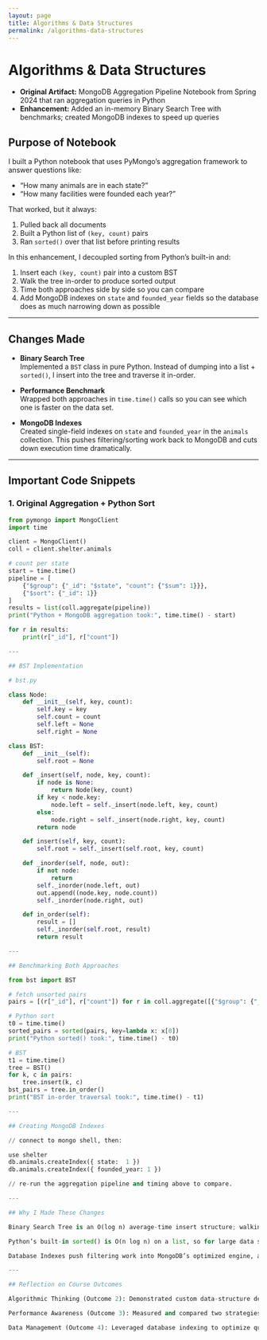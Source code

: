 ```yaml
---
layout: page
title: Algorithms & Data Structures
permalink: /algorithms-data-structures
---
```


# Algorithms & Data Structures

- **Original Artifact:** MongoDB Aggregation Pipeline Notebook from Spring 2024 that ran aggregation queries in Python
- **Enhancement:** Added an in-memory Binary Search Tree with benchmarks; created MongoDB indexes to speed up queries

## Purpose of Notebook

I built a Python notebook that uses PyMongo’s aggregation framework to answer questions like:

- “How many animals are in each state?”  
- “How many facilities were founded each year?”

That worked, but it always:

1. Pulled back all documents  
2. Built a Python list of `(key, count)` pairs  
3. Ran `sorted()` over that list before printing results

In this enhancement, I decoupled sorting from Python’s built-in and:

1. Insert each `(key, count)` pair into a custom BST  
2. Walk the tree in-order to produce sorted output  
3. Time both approaches side by side so you can compare  
4. Add MongoDB indexes on `state` and `founded_year` fields so the database does as much narrowing down as possible

---

## Changes Made

- **Binary Search Tree**  
  Implemented a `BST` class in pure Python.  Instead of dumping into a list + `sorted()`, I insert into the tree and traverse it in-order.

- **Performance Benchmark**  
  Wrapped both approaches in `time.time()` calls so you can see which one is faster on the data set.

- **MongoDB Indexes**  
  Created single-field indexes on `state` and `founded_year` in the `animals` collection.  This pushes filtering/sorting work back to MongoDB and cuts down execution time dramatically.

---

## Important Code Snippets

### 1. Original Aggregation + Python Sort

```python
from pymongo import MongoClient
import time

client = MongoClient()
coll = client.shelter.animals

# count per state
start = time.time()
pipeline = [
    {"$group": {"_id": "$state", "count": {"$sum": 1}}},
    {"$sort": {"_id": 1}}
]
results = list(coll.aggregate(pipeline))
print("Python + MongoDB aggregation took:", time.time() - start)

for r in results:
    print(r["_id"], r["count"])

---

## BST Implementation

# bst.py

class Node:
    def __init__(self, key, count):
        self.key = key
        self.count = count
        self.left = None
        self.right = None

class BST:
    def __init__(self):
        self.root = None

    def _insert(self, node, key, count):
        if node is None:
            return Node(key, count)
        if key < node.key:
            node.left = self._insert(node.left, key, count)
        else:
            node.right = self._insert(node.right, key, count)
        return node

    def insert(self, key, count):
        self.root = self._insert(self.root, key, count)

    def _inorder(self, node, out):
        if not node:
            return
        self._inorder(node.left, out)
        out.append((node.key, node.count))
        self._inorder(node.right, out)

    def in_order(self):
        result = []
        self._inorder(self.root, result)
        return result

---

## Benchmarking Both Approaches

from bst import BST

# fetch unsorted pairs
pairs = [(r["_id"], r["count"]) for r in coll.aggregate([{"$group": {"_id": "$state", "count": {"$sum": 1}}}])]

# Python sort
t0 = time.time()
sorted_pairs = sorted(pairs, key=lambda x: x[0])
print("Python sorted() took:", time.time() - t0)

# BST
t1 = time.time()
tree = BST()
for k, c in pairs:
    tree.insert(k, c)
bst_pairs = tree.in_order()
print("BST in-order traversal took:", time.time() - t1)

---

## Creating MongoDB Indexes

// connect to mongo shell, then:

use shelter
db.animals.createIndex({ state:  1 })
db.animals.createIndex({ founded_year: 1 })

// re-run the aggregation pipeline and timing above to compare.

---

## Why I Made These Changes

Binary Search Tree is an O(log n) average-time insert structure; walking it in-order yields sorted output in O(n).

Python’s built-in sorted() is O(n log n) on a list, so for large data sets BST may win (and it’s instructive to compare).

Database Indexes push filtering work into MongoDB’s optimized engine, avoiding full collection scans.

---

## Reflection on Course Outcomes

Algorithmic Thinking (Outcome 2): Demonstrated custom data-structure design and complexity trade-offs.

Performance Awareness (Outcome 3): Measured and compared two strategies under real data.

Data Management (Outcome 4): Leveraged database indexing to optimize query execution.
